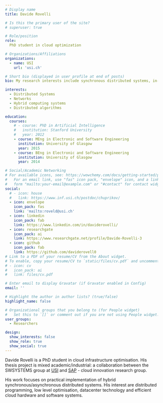 ```yaml
---
# Display name
title: Davide Rovelli

# Is this the primary user of the site?
# superuser: true

# Role/position
role:
  PhD student in cloud optimization

# Organizations/Affiliations
organizations:
  - name: USI
    url: 'usi.ch'

# Short bio (displayed in user profile at end of posts)
bio: My research interests include synchronous distributed systems, in-network computing and hybrid clusters for cloud computing.

interests:
  - Distributed Systems
  - Networks
  - Hybrid computing systems
  - Distributed algorithms

education:
  courses:
    # - course: PhD in Artificial Intelligence
    #   institution: Stanford University
    #   year: 2012
    - course: MEng in Electronic and Software Engineering
      institution: University of Glasgow
      year: 2015
    - course: BEng in Electronic and Software Engineering
      institution: University of Glasgow
      year: 2014

# Social/Academic Networking
# For available icons, see: https://wowchemy.com/docs/getting-started/page-builder/#icons
#   For an email link, use "fas" icon pack, "envelope" icon, and a link in the
#   form "mailto:your-email@example.com" or "#contact" for contact widget.
social:
  # - icon: house
  #   link: https://www.inf.usi.ch/postdoc/chuprikov/
  - icon: envelope
    icon_pack: fas
    link: 'mailto:roveld@usi.ch'
  - icon: linkedin
    icon_pack: fab
    link: https://www.linkedin.com/in/daviderovelli/
  - icon: researchgate
    icon_pack: ai
    link: https://www.researchgate.net/profile/Davide-Rovelli-3
  - icon: github
    icon_pack: fab
    link: https://github.com/daviderovell0
# Link to a PDF of your resume/CV from the About widget.
# To enable, copy your resume/CV to `static/files/cv.pdf` and uncomment the lines below.
# - icon: cv
#   icon_pack: ai
#   link: files/cv.pdf

# Enter email to display Gravatar (if Gravatar enabled in Config)
email: ''

# Highlight the author in author lists? (true/false)
highlight_name: false

# Organizational groups that you belong to (for People widget)
#   Set this to `[]` or comment out if you are not using People widget.
user_groups:
  - Researchers

design:
  show_interests: false
  show_role: true
  show_social: true
---
```


Davide Rovelli is a PhD student in cloud infrastructure optimisation. His thesis project is mixed academic/industrial: a collaboration between the SWSYSTEMS group at [USI](https://usi.ch) and [SAP](https://sap.com) - cloud innovation research group.

His work focuses on practical implementation of hybrid synchronous/asynchronous distributed systems. His interest are distributed programming, low level optimisation, datacenter technology and efficient cloud hardware and software systems.
